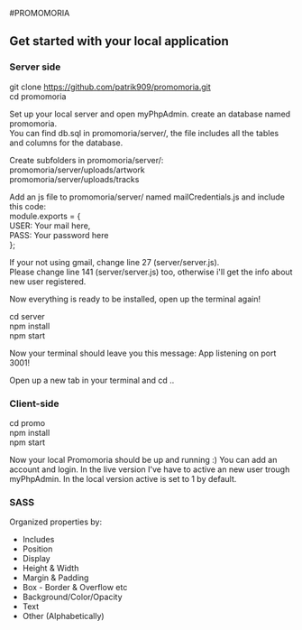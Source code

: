 #PROMOMORIA

## Get started with your local application

### Server side

git clone https://github.com/patrik909/promomoria.git <br>
cd promomoria

Set up your local server and open myPhpAdmin. create an database named promomoria. <br>
You can find db.sql in promomoria/server/, the file includes all the tables and columns for the database.

Create subfolders in promomoria/server/: <br>
promomoria/server/uploads/artwork <br>
promomoria/server/uploads/tracks

Add an js file to promomoria/server/ named mailCredentials.js and include this code: <br>
module.exports = { <br>
	USER: Your mail here, <br>
	PASS: Your password here <br>
};

If your not using gmail, change line 27 (server/server.js).<br>
Please change line 141 (server/server.js) too, otherwise i'll get the info about new user registered.

Now everything is ready to be installed, open up the terminal again!

cd server <br>
npm install <br>
npm start

Now your terminal should leave you this message: App listening on port 3001!

Open up a new tab in your terminal and cd ..

### Client-side

cd promo <br>
npm install <br>
npm start

Now your local Promomoria should be up and running :) You can add an account and login. In the live version I've have to active an new user trough myPhpAdmin. In the local version active is set to 1 by default.

### SASS
Organized properties by:
* Includes
* Position
* Display
* Height & Width
* Margin & Padding 
* Box - Border & Overflow etc
* Background/Color/Opacity
* Text 
* Other (Alphabetically)

